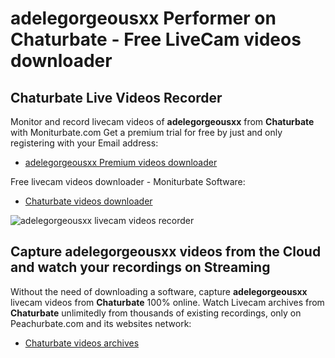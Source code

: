 # adelegorgeousxx Performer on Chaturbate - Free LiveCam videos downloader

## Chaturbate Live Videos Recorder

Monitor and record livecam videos of **adelegorgeousxx** from **Chaturbate** with Moniturbate.com
Get a premium trial for free by just and only registering with your Email address:
* [adelegorgeousxx Premium videos downloader](https://moniturbate.com/request-demo-licence-key.html)

Free livecam videos downloader - Moniturbate Software:
* [Chaturbate videos downloader](https://moniturbate.com/moniturbate-download-software.html)

![adelegorgeousxx livecam videos recorder](https://peachurnet.com/templates/moniturbate-software.png)


## Capture adelegorgeousxx videos from the Cloud and watch your recordings on Streaming

Without the need of downloading a software, capture **adelegorgeousxx** livecam videos from **Chaturbate** 100% online.
Watch Livecam archives from **Chaturbate** unlimitedly from thousands of existing recordings, only on Peachurbate.com and its websites network:
* [Chaturbate videos archives](https://peachurnet.com/)
